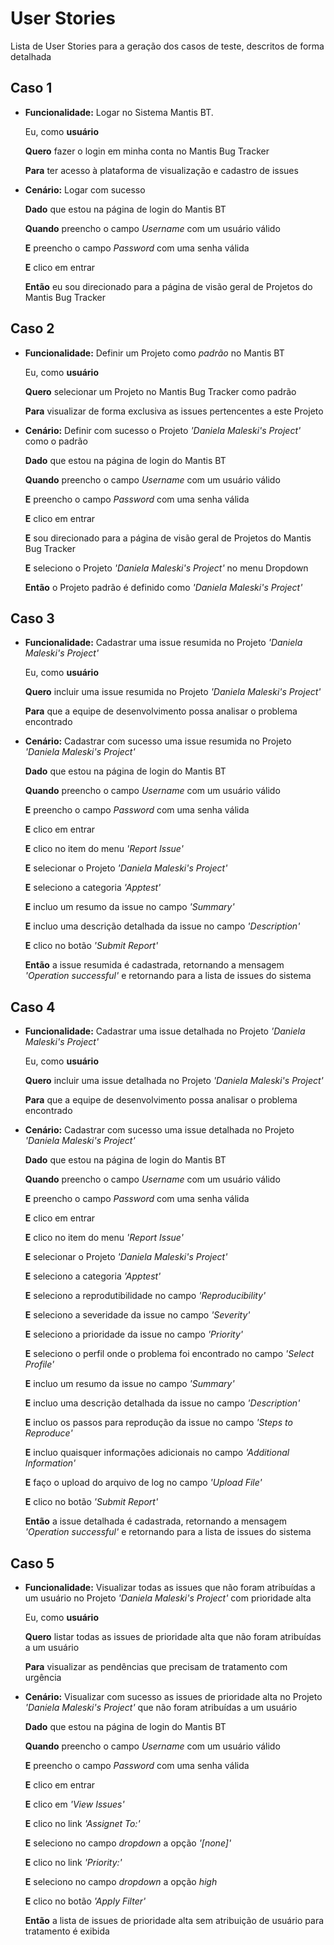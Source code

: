 # User Stories
Lista de User Stories para a geração dos casos de teste, descritos de forma detalhada

## Caso 1
- **Funcionalidade:** Logar no Sistema Mantis BT.

  Eu, como **usuário**

  **Quero** fazer o login em minha conta no Mantis Bug Tracker

  **Para** ter acesso à plataforma de visualização e cadastro de issues


- **Cenário:** Logar com sucesso
  
  **Dado** que estou na página de login do Mantis BT
  
  **Quando** preencho o campo *Username* com um usuário válido
  
  **E** preencho o campo *Password* com uma senha válida
  
  **E** clico em entrar

  **Então** eu sou direcionado para a página de visão geral de Projetos do Mantis Bug Tracker

## Caso 2
- **Funcionalidade:** Definir um Projeto como *padrão* no Mantis BT
  
  Eu, como **usuário**
  
  **Quero** selecionar um Projeto no Mantis Bug Tracker como padrão
  
  **Para** visualizar de forma exclusiva as issues pertencentes a este Projeto


- **Cenário:** Definir com sucesso o Projeto *'Daniela Maleski's Project'* como o padrão
  
  **Dado** que estou na página de login do Mantis BT
  
  **Quando** preencho o campo *Username* com um usuário válido
  
  **E** preencho o campo *Password* com uma senha válida
  
  **E** clico em entrar
  
  **E** sou direcionado para a página de visão geral de Projetos do Mantis Bug Tracker
  
  **E** seleciono o Projeto *'Daniela Maleski's Project'* no menu Dropdown
  
  **Então** o Projeto padrão é definido como *'Daniela Maleski's Project'*

## Caso 3
- **Funcionalidade:** Cadastrar uma issue resumida no Projeto *'Daniela Maleski's Project'*

  Eu, como **usuário**
  
  **Quero** incluir uma issue resumida no Projeto *'Daniela Maleski's Project'*
  
  **Para** que a equipe de desenvolvimento possa analisar o problema encontrado


- **Cenário:** Cadastrar com sucesso uma issue resumida no Projeto *'Daniela Maleski's Project'*

  **Dado** que estou na página de login do Mantis BT
  
  **Quando** preencho o campo *Username* com um usuário válido
  
  **E** preencho o campo *Password* com uma senha válida
  
  **E** clico em entrar
  
  **E** clico no item do menu *'Report Issue'*

  **E** selecionar o Projeto *'Daniela Maleski's Project'*
  
  **E** seleciono a categoria *'Apptest'*
  
  **E** incluo um resumo da issue no campo *'Summary'*
  
  **E** incluo uma descrição detalhada da issue no campo *'Description'*
  
  **E** clico no botão *'Submit Report'*
  
  **Então** a issue resumida é cadastrada, retornando a mensagem *'Operation successful'* e retornando para a lista de issues do sistema

## Caso 4
- **Funcionalidade:** Cadastrar uma issue detalhada no Projeto *'Daniela Maleski's Project'*
  
  Eu, como **usuário**
  
  **Quero** incluir uma issue detalhada no Projeto *'Daniela Maleski's Project'*
  
  **Para** que a equipe de desenvolvimento possa analisar o problema encontrado


- **Cenário:** Cadastrar com sucesso uma issue detalhada no Projeto *'Daniela Maleski's Project'*

  **Dado** que estou na página de login do Mantis BT
  
  **Quando** preencho o campo *Username* com um usuário válido
  
  **E** preencho o campo *Password* com uma senha válida
  
  **E** clico em entrar
  
  **E** clico no item do menu *'Report Issue'*
  
  **E** selecionar o Projeto *'Daniela Maleski's Project'*
  
  **E** seleciono a categoria *'Apptest'*
  
  **E** seleciono a reprodutibilidade no campo *'Reproducibility'*
  
  **E** seleciono a severidade da issue no campo *'Severity'*
  
  **E** seleciono a prioridade da issue no campo *'Priority'*
  
  **E** seleciono o perfil onde o problema foi encontrado no campo *'Select Profile'*
  
  **E** incluo um resumo da issue no campo *'Summary'*
  
  **E** incluo uma descrição detalhada da issue no campo *'Description'*
  
  **E** incluo os passos para reprodução da issue no campo *'Steps to Reproduce'*
  
  **E** incluo quaisquer informações adicionais no campo *'Additional Information'*
  
  **E** faço o upload do arquivo de log no campo *'Upload File'*
  
  **E** clico no botão *'Submit Report'*
  
  **Então** a issue detalhada é cadastrada, retornando a mensagem *'Operation successful'* e retornando para a lista de issues do sistema

## Caso 5
- **Funcionalidade:** Visualizar todas as issues que não foram atribuídas a um usuário no Projeto *'Daniela Maleski's Project'* com prioridade alta

  Eu, como **usuário**

  **Quero** listar todas as issues de prioridade alta que não foram atribuídas a um usuário
  
  **Para** visualizar as pendências que precisam de tratamento com urgência


- **Cenário:** Visualizar com sucesso as issues de prioridade alta no Projeto *'Daniela Maleski's Project'* que não foram atribuídas a um usuário
  
  **Dado** que estou na página de login do Mantis BT
  
  **Quando** preencho o campo *Username* com um usuário válido
  
  **E** preencho o campo *Password* com uma senha válida
  
  **E** clico em entrar
  
  **E** clico em *'View Issues'*
  
  **E** clico no link *'Assignet To:'*
  
  **E** seleciono no campo *dropdown* a opção *'[none]'*
  
  **E** clico no link *'Priority:'*
  
  **E** seleciono no campo *dropdown* a opção *high*
  
  **E** clico no botão *'Apply Filter'*
  
  **Então** a lista de issues de prioridade alta sem atribuição de usuário para tratamento é exibida